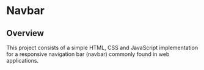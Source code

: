 # Navbar

## Overview
This project consists of a simple HTML, CSS and JavaScript implementation for a responsive navigation bar 
(navbar) commonly found in web applications.
